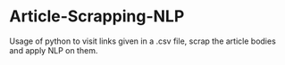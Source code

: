 # Article-Scrapping-NLP
Usage of python to visit links given in a .csv file, scrap the article bodies and apply NLP on them.
